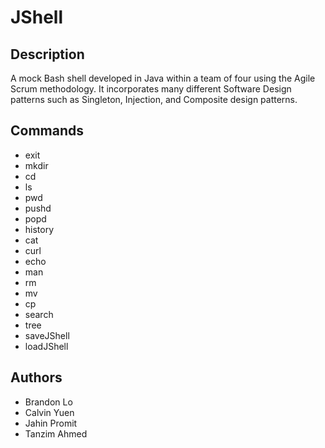 # JShell

## Description
A mock Bash shell developed in Java within a team of four using the Agile Scrum methodology. It incorporates many different Software Design patterns such as Singleton, Injection, and Composite design patterns.

## Commands
- exit
- mkdir
- cd
- ls
- pwd
- pushd
- popd
- history
- cat
- curl
- echo
- man
- rm
- mv
- cp
- search
- tree
- saveJShell
- loadJShell

## Authors
- Brandon Lo
- Calvin Yuen
- Jahin Promit
- Tanzim Ahmed

